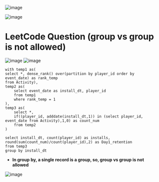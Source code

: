 ![image](https://user-images.githubusercontent.com/60442877/206933087-afe31cc4-dfb5-42f9-9766-ef083fd5b56f.png)

![image](https://user-images.githubusercontent.com/60442877/206933193-723d8183-70f3-49fb-b4ae-baeb8fde8b7a.png)

# LeetCode Question (group vs group is not allowed)

![image](https://user-images.githubusercontent.com/60442877/220369884-a4b9d659-89f4-45ef-97fe-09dbe1403d52.png)
![image](https://user-images.githubusercontent.com/60442877/220369912-d4852ae5-879b-4ec8-98d7-3a47130b54ff.png)

    with temp1 as(
    select *, dense_rank() over(partition by player_id order by event_date) as rank_temp
    from Activity),
    temp2 as(
        select event_date as install_dt, player_id
        from temp1
        where rank_temp = 1
    ),
    temp3 as(
        select *,
        if((player_id, adddate(install_dt,1)) in (select player_id, event_date from Activity),1,0) as count_num
        from temp2
    )

    select install_dt, count(player_id) as installs, round(sum(count_num)/count(player_id),2) as Day1_retention
    from temp3
    group by install_dt

* __In group by, a single record is a group, so, group vs group is not allowed__

![image](https://user-images.githubusercontent.com/60442877/220370787-6ab6dcc7-31ba-43c1-aefb-a5099d80259c.png)
